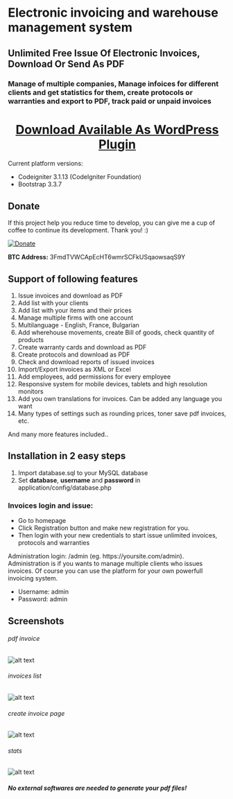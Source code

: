 # Electronic invoicing and warehouse management system
## Unlimited Free Issue Of Electronic Invoices, Download Or Send As PDF

### Manage of multiple companies, Manage infoices for different clients and get statistics for them, create protocols or warranties and export to PDF, track paid or unpaid invoices

<h1 align="center">
    <a href="https://codecanyon.net/item/wp-invoices-pdf-electronic-invoicing-system/36891583">Download Available As WordPress Plugin</a>
</h1>

<p>Current platform versions:</p>

* Codeigniter 3.1.13 (CodeIgniter Foundation)
* Bootstrap 3.3.7

## Donate
<p>If this project help you reduce time to develop, you can give me a cup of coffee to continue its development. Thank you! :)</p>

[![Donate](https://www.paypalobjects.com/en_US/i/btn/btn_donateCC_LG.gif)](https://www.paypal.com/donate/?hosted_button_id=PF5ES4K748ZEY)

<p><b>BTC Address:</b> 3FmdTVWCApEcHT6wmrSCFkUSqaowsaqS9Y</p>

## Support of following features

1. Issue invoices and download as PDF
2. Add list with your clients
3. Add list with your items and their prices
4. Manage multiple firms with one account
5. Multilanguage - English, France, Bulgarian
6. Add wherehouse movements, create Bill of goods, check quantity of products
7. Create warranty cards and download as PDF
8. Create protocols and download as PDF
9. Check and download reports of issued invoices
10. Import/Export invoices as XML or Excel
11. Add employees, add permissions for every employee
12. Responsive system for mobile devices, tablets and high resolution monitors
13. Add you own translations for invoices. Can be added any language you want
14. Many types of settings such as rounding prices, toner save pdf invoices, etc.

<p>And many more features included..</p>

## Installation in 2 easy steps
1. Import database.sql to your MySQL database
2. Set <b>database</b>, <b>username</b> and <b>password</b> in application/config/database.php

### Invoices login and issue:

- Go to homepage
- Click Registration button and make new registration for you.
- Then login with your new credentials to start issue unlimited invoices, protocols and warranties

<p>Administration login: /admin (eg. https://yoursite.com/admin). Administration is if you wants to manage multiple clients who issues invoices. Of course you can use the platform for your own powerfull invoicing system.</p>

- Username: admin
- Password: admin

## Screenshots

###### pdf invoice
![alt text](https://raw.githubusercontent.com/kirilkirkov/ei/master/design/user/design_of_invoice.png?token=ADQ0kH5ObqDK3l2H-K4gXn74aIeVi0fVks5acX1HwA%3D%3D "Logo Title Text 1")
###### invoices list
![alt text](https://raw.githubusercontent.com/kirilkirkov/ei/master/design/user/design_of_invoices_list.png?token=ADQ0kGLfoXLmpNGV5HYZewfaZHzr3qA9ks5acX1IwA%3D%3D "Logo Title Text 1")
###### create invoice page
![alt text](https://raw.githubusercontent.com/kirilkirkov/ei/master/design/user/create_invoice_page.png?token=ADQ0kGcYR3mBvj8ANBbPJ8wg8w69gpgPks5acX1FwA%3D%3D "Logo Title Text 1")
###### stats
![alt text](https://raw.githubusercontent.com/kirilkirkov/ei/master/design/user/stats.png?token=ADQ0kGcYR3mBvj8ANBbPJ8wg8w69gpgPks5acX1FwA%3D%3D "Logo Title Text 1")

##### No external softwares are needed to generate your pdf files!
